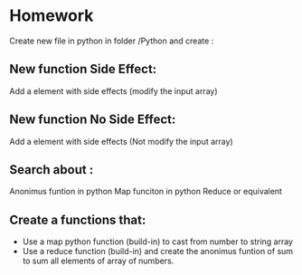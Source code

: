 # Homework

Create new file in python in folder /Python and create :

## New function Side Effect:
Add a element with side effects (modify the input array)

## New function No Side Effect:
Add a element with side effects (Not modify the input array)

## Search about :

Anonimus funtion in python
Map funciton in python
Reduce or equivalent

## Create a functions that:

* Use a map python function (build-in) to cast from number to string array
* Use a reduce function (build-in) and create the anonimus funtion of sum to sum all elements of array of numbers.







